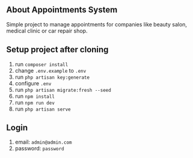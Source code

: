 ## About Appointments System

Simple project to manage appointments for companies like beauty salon, medical clinic or car repair shop.

## Setup project after cloning

1. run `composer install` 
2. change `.env.example` to `.env`
3. run `php artisan key:generate`
4. configure `.env`
5. run `php artisan migrate:fresh --seed`
6. run `npm install`
7. run `npm run dev`
8. run `php artisan serve`


## Login

1. email: `admin@admin.com`
2. password: `password`